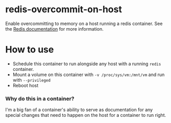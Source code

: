 # redis-overcommit-on-host

Enable overcommitting to memory on a host running a redis container.  See the [Redis documentation](https://redis.io/topics/faq#background-saving-fails-with-a-fork-error-under-linux-even-if-i-have-a-lot-of-free-ram) for more information.

# How to use

 * Schedule this container to run alongside any host with a running `redis` container.
 * Mount a volume on this container with `-v /proc/sys/vm:/mnt/vm` and run with `--privileged`
 * Reboot host
 
### Why do this in a container?

I'm a big fan of a container's ability to serve as documentation for any special changes that need to happen on the host for a container to run right.  
